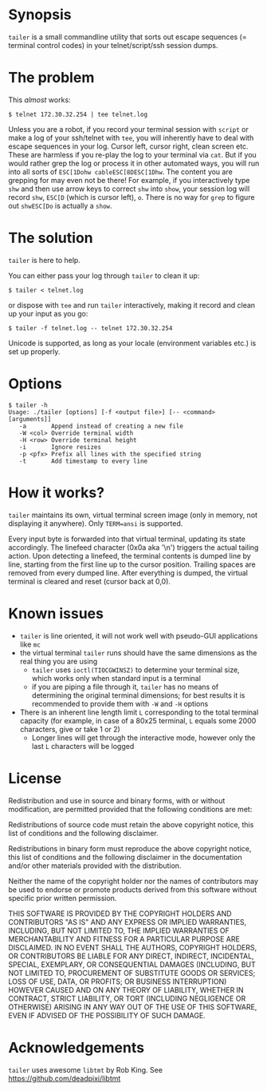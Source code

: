 # Synopsis
`tailer` is a small commandline utility that sorts out escape sequences (= terminal control codes) in your
telnet/script/ssh session dumps.

# The problem
This *almost* works:

`$ telnet 172.30.32.254 | tee telnet.log`

Unless you are a robot, if you record your terminal session with `script` or make a log of your ssh/telnet with `tee`,
you will inherently have to deal with escape sequences in your log. Cursor left, cursor right, clean screen etc.
These are harmless if you re-play the log to your terminal via `cat`. But if you would rather grep the log or
process it in other automated ways, you will run into all sorts of `ESC[1Dohw cableESC[8DESC[1Dhw`. The
content you are grepping for may even not be there! For example, if you interactively type `shw` and
then use arrow keys to correct `shw` into `show`, your session log will record `shw`, `ESC[D`
(which is cursor left), `o`. There is no way for `grep` to figure out `shwESC[Do` is actually a `show`.

# The solution
`tailer` is here to help. 

You can either pass your log through `tailer` to clean it up:
```
$ tailer < telnet.log 
```
or dispose with `tee` and run `tailer` interactively, making it record and clean up your input as you go:
```
$ tailer -f telnet.log -- telnet 172.30.32.254
```

Unicode is supported, as long as your locale (environment variables etc.) is set up properly. 

# Options
```
$ tailer -h
Usage: ./tailer [options] [-f <output file>] [-- <command> [arguments]]
   -a       Append instead of creating a new file
   -W <col> Override terminal width
   -H <row> Override terminal height
   -i       Ignore resizes
   -p <pfx> Prefix all lines with the specified string
   -t       Add timestamp to every line
```

# How it works?
`tailer` maintains its own, virtual terminal screen image (only in memory, not displaying it anywhere). Only `TERM=ansi` is supported. 

Every input byte is forwarded into that virtual terminal, updating its state accordingly. The linefeed character
(0x0a aka '\n') triggers the actual tailing action. Upon detecting a linefeed, the terminal contents is dumped
line by line, starting from the first line up to the cursor position. Trailing spaces are removed from every dumped line.
After everything is dumped, the virtual terminal is cleared and reset (cursor back at 0,0).

# Known issues
- `tailer` is line oriented, it will not work well with pseudo-GUI applications like `mc` 
- the virtual terminal `tailer` runs should have the same dimensions as the real thing you are using 
  - `tailer` uses `ioctl(TIOCGWINSZ)` to determine your terminal size, which works only when standard input is a terminal
  - if you are piping a file through it, `tailer` has no means of determining the original terminal dimensions; for best results it is recommended to provide them with `-W` and `-H` options   
- There is an inherent line length limit `L` corresponding to the total terminal capacity (for example, in case of a 80x25 terminal, `L` equals some 2000 characters, give or take 1 or 2)
  - Longer lines will get through the interactive mode, however only the last `L` characters will be logged 

# License
Redistribution and use in source and binary forms, with or without modification, are permitted provided that the following conditions are met:

Redistributions of source code must retain the above copyright notice, this list of conditions and the following disclaimer.

Redistributions in binary form must reproduce the above copyright notice, this list of conditions and the following disclaimer in the documentation and/or other materials provided with the distribution.

Neither the name of the copyright holder nor the names of contributors may be used to endorse or promote products derived from this software without specific prior written permission.

THIS SOFTWARE IS PROVIDED BY THE COPYRIGHT HOLDERS AND CONTRIBUTORS "AS IS" AND ANY EXPRESS OR IMPLIED WARRANTIES, INCLUDING, BUT NOT LIMITED TO, THE IMPLIED WARRANTIES OF MERCHANTABILITY AND FITNESS FOR A PARTICULAR PURPOSE ARE DISCLAIMED. IN NO EVENT SHALL THE AUTHORS, COPYRIGHT HOLDERS, OR CONTRIBUTORS BE LIABLE FOR ANY DIRECT, INDIRECT, INCIDENTAL, SPECIAL, EXEMPLARY, OR CONSEQUENTIAL DAMAGES (INCLUDING, BUT NOT LIMITED TO, PROCUREMENT OF SUBSTITUTE GOODS OR SERVICES; LOSS OF USE, DATA, OR PROFITS; OR BUSINESS INTERRUPTION) HOWEVER CAUSED AND ON ANY THEORY OF LIABILITY, WHETHER IN CONTRACT, STRICT LIABILITY, OR TORT (INCLUDING NEGLIGENCE OR OTHERWISE) ARISING IN ANY WAY OUT OF THE USE OF THIS SOFTWARE, EVEN IF ADVISED OF THE POSSIBILITY OF SUCH DAMAGE.

# Acknowledgements
`tailer` uses awesome `libtmt` by Rob King. See https://github.com/deadpixi/libtmt 

